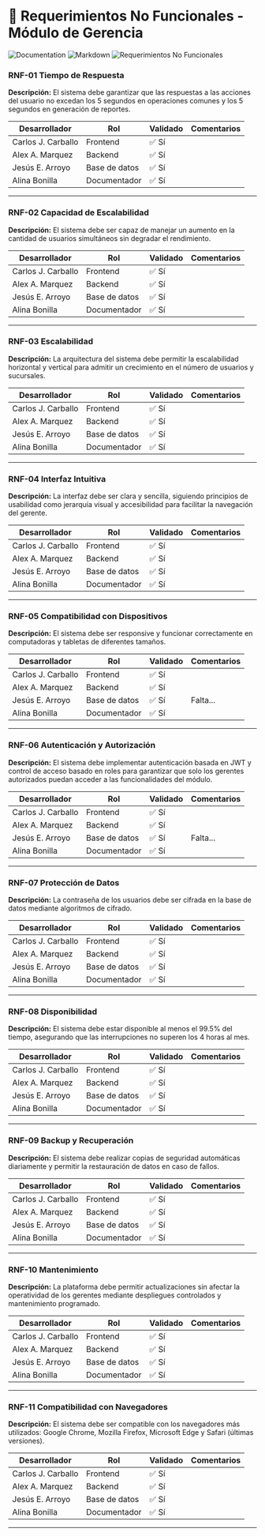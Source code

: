 # 📌 Requerimientos No Funcionales - Módulo de Gerencia 

![Documentation](https://img.shields.io/badge/Documentation-Important-orange?style=for-the-badge)
![Markdown](https://img.shields.io/badge/Markdown-000000?style=for-the-badge&logo=markdown&logoColor=white)
![Requerimientos No Funcionales](https://img.shields.io/badge/Requerimientos%20No%20Funcionales-8E44AD?style=for-the-badge&logo=gear&logoColor=white)


### RNF-01 Tiempo de Respuesta
**Descripción:** El sistema debe garantizar que las respuestas a las acciones del usuario no excedan los 5 segundos en operaciones comunes y los 5 segundos en generación de reportes.

| Desarrollador | Rol           | Validado | Comentarios |
|--------------|--------------|----------|-------------|
| Carlos J. Carballo        | Frontend     | ✅ Sí     |             |
| Alex A. Marquez        | Backend      | ✅ Sí    |             |
| Jesús E. Arroyo       | Base de datos | ✅ Sí    | |
| Alina Bonilla      | Documentador | ✅ Sí    |  

---

### RNF-02 Capacidad de Escalabilidad
**Descripción:** El sistema debe ser capaz de manejar un aumento en la cantidad de usuarios simultáneos sin degradar el rendimiento.

| Desarrollador | Rol           | Validado | Comentarios |
|--------------|--------------|----------|-------------|
| Carlos J. Carballo        | Frontend     | ✅ Sí    |             |
| Alex A. Marquez        | Backend      | ✅ Sí   |             |
| Jesús E. Arroyo       | Base de datos | ✅ Sí     |  |
| Alina Bonilla      | Documentador | ✅ Sí    |  

---

### RNF-03 Escalabilidad
**Descripción:** La arquitectura del sistema debe permitir la escalabilidad horizontal y vertical para admitir un crecimiento en el número de usuarios y sucursales.

| Desarrollador | Rol           | Validado | Comentarios |
|--------------|--------------|----------|-------------|
| Carlos J. Carballo        | Frontend     | ✅ Sí     |             |
| Alex A. Marquez        | Backend      | ✅ Sí   |             |
| Jesús E. Arroyo       | Base de datos | ✅ Sí     |  |
| Alina Bonilla      | Documentador | ✅ Sí    |  

---

### RNF-04 Interfaz Intuitiva
**Descripción:** La interfaz debe ser clara y sencilla, siguiendo principios de usabilidad como jerarquía visual y accesibilidad para facilitar la navegación del gerente.

| Desarrollador | Rol           | Validado | Comentarios |
|--------------|--------------|----------|-------------|
| Carlos J. Carballo        | Frontend     | ✅ Sí     |             |
| Alex A. Marquez        | Backend      | ✅ Sí   |             |
| Jesús E. Arroyo       | Base de datos | ✅ Sí     |  |
| Alina Bonilla      | Documentador | ✅ Sí    |  

---

### RNF-05 Compatibilidad con Dispositivos
**Descripción:** El sistema debe ser responsive y funcionar correctamente en computadoras y tabletas de diferentes tamaños.

| Desarrollador | Rol           | Validado | Comentarios |
|--------------|--------------|----------|-------------|
| Carlos J. Carballo        | Frontend     | ✅ Sí    |             |
| Alex A. Marquez        | Backend      | ✅ Sí    |             |
| Jesús E. Arroyo       | Base de datos | ✅ Sí    | Falta... |
| Alina Bonilla      | Documentador | ✅ Sí    |  

---

### RNF-06 Autenticación y Autorización
**Descripción:** El sistema debe implementar autenticación basada en JWT y control de acceso basado en roles para garantizar que solo los gerentes autorizados puedan acceder a las funcionalidades del módulo.

| Desarrollador | Rol           | Validado | Comentarios |
|--------------|--------------|----------|-------------|
| Carlos J. Carballo        | Frontend     | ✅ Sí     |             |
| Alex A. Marquez        | Backend      | ✅ Sí    |             |
| Jesús E. Arroyo       | Base de datos | ✅ Sí     | Falta... |
| Alina Bonilla      | Documentador | ✅ Sí    |  

---

### RNF-07 Protección de Datos
**Descripción:** La contraseña de los usuarios debe ser cifrada en la base de datos mediante algoritmos de cifrado.

| Desarrollador | Rol           | Validado | Comentarios |
|--------------|--------------|----------|-------------|
| Carlos J. Carballo        | Frontend     | ✅ Sí    |             |
| Alex A. Marquez        | Backend      | ✅ Sí    |             |
| Jesús E. Arroyo       | Base de datos | ✅ Sí    | |
| Alina Bonilla      | Documentador | ✅ Sí    |  

---

### RNF-08 Disponibilidad
**Descripción:** El sistema debe estar disponible al menos el 99.5% del tiempo, asegurando que las interrupciones no superen los 4 horas al mes.

| Desarrollador | Rol           | Validado | Comentarios |
|--------------|--------------|----------|-------------|
| Carlos J. Carballo        | Frontend     | ✅ Sí     |             |
| Alex A. Marquez        | Backend      | ✅ Sí    |             |
| Jesús E. Arroyo       | Base de datos | ✅ Sí    | |
| Alina Bonilla      | Documentador | ✅ Sí    |  

---

### RNF-09 Backup y Recuperación
**Descripción:** El sistema debe realizar copias de seguridad automáticas diariamente y permitir la restauración de datos en caso de fallos.

| Desarrollador | Rol           | Validado | Comentarios |
|--------------|--------------|----------|-------------|
| Carlos J. Carballo        | Frontend     | ✅ Sí     |             |
| Alex A. Marquez        | Backend      | ✅ Sí    |             |
| Jesús E. Arroyo       | Base de datos | ✅ Sí    |  |
| Alina Bonilla      | Documentador | ✅ Sí    |  

---

### RNF-10 Mantenimiento
**Descripción:** La plataforma debe permitir actualizaciones sin afectar la operatividad de los gerentes mediante despliegues controlados y mantenimiento programado.

| Desarrollador | Rol           | Validado | Comentarios |
|--------------|--------------|----------|-------------|
| Carlos J. Carballo        | Frontend     | ✅ Sí    |             |
| Alex A. Marquez        | Backend      | ✅ Sí    |             |
| Jesús E. Arroyo       | Base de datos | ✅ Sí     | |
| Alina Bonilla      | Documentador | ✅ Sí    |  

---

### RNF-11 Compatibilidad con Navegadores
**Descripción:** El sistema debe ser compatible con los navegadores más utilizados: Google Chrome, Mozilla Firefox, Microsoft Edge y Safari (últimas versiones).

| Desarrollador | Rol           | Validado | Comentarios |
|--------------|--------------|----------|-------------|
| Carlos J. Carballo        | Frontend     | ✅ Sí  |             |
| Alex A. Marquez        | Backend      | ✅ Sí  |             |
| Jesús E. Arroyo       | Base de datos | ✅ Sí    |  |
| Alina Bonilla      | Documentador | ✅ Sí    |  

---


